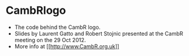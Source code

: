 CambRlogo
=========

- The code behind the CambR logo.
- Slides by Laurent Gatto and Robert Stojnic presented at the CambR meeting on the 29 Oct 2012.
- More info at [[http://www.CambR.org.uk]]
